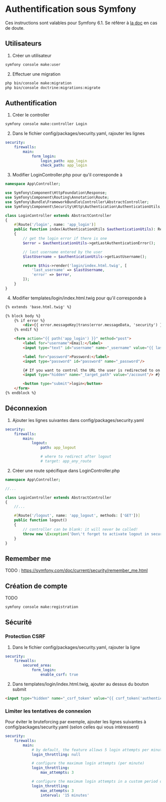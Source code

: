 # Authentification sous Symfony

Ces instructions sont valables pour Symfony 6.1. Se référer à [la doc](https://symfony.com/doc/current/security.html#form-login) en cas de doute.

## Utilisateurs
1. Créer un utilisateur

```bash
symfony console make:user
```

2. Effectuer une migration

```bash
php bin/console make:migration
php bin/console doctrine:migrations:migrate
```

## Authentification
1. Créer le controller

```bash
symfony console make:controller Login
```

2. Dans le fichier config/packages/security.yaml, rajouter les lignes

```yaml
security:
    firewalls:
        main:
            form_login:
                login_path: app_login
                check_path: app_login
```

3. Modifier LoginController.php pour qu'il corresponde à

```php
namespace App\Controller;

use Symfony\Component\HttpFoundation\Response;
use Symfony\Component\Routing\Annotation\Route;
use Symfony\Bundle\FrameworkBundle\Controller\AbstractController;
use Symfony\Component\Security\Http\Authentication\AuthenticationUtils;

class LoginController extends AbstractController
{
    #[Route('/login', name: 'app_login')]
    public function index(AuthenticationUtils $authenticationUtils): Response
    {
        // get the login error if there is one
        $error = $authenticationUtils->getLastAuthenticationError();

        // last username entered by the user
        $lastUsername = $authenticationUtils->getLastUsername();

        return $this->render('login/index.html.twig', [
            'last_username' => $lastUsername,
            'error' => $error,
        ]);
    }
}
```

4. Modifier templates/login/index.html.twig pour qu'il corresponde à

```html
{% extends 'base.html.twig' %}

{% block body %}
    {% if error %}
        <div>{{ error.messageKey|trans(error.messageData, 'security') }}</div>
    {% endif %}

    <form action="{{ path('app_login') }}" method="post">
        <label for="username">Email:</label>
        <input type="text" id="username" name="_username" value="{{ last_username }}"/>

        <label for="password">Password:</label>
        <input type="password" id="password" name="_password"/>

        {# If you want to control the URL the user is redirected to on success
        <input type="hidden" name="_target_path" value="/account"/> #}

        <button type="submit">login</button>
    </form>
{% endblock %}
```

## Déconnexion

1. Ajouter les lignes suivantes dans config/packages/security.yaml
```yaml
security:
    firewalls:
        main:
            logout:
                path: app_logout

                # where to redirect after logout
                # target: app_any_route
```

2. Créer une route spécifique dans LoginController.php
```php
namespace App\Controller;

//...

class LoginController extends AbstractController
{
    //...

    #[Route('/logout', name: 'app_logout', methods: ['GET'])]
    public function logout()
    {
        // controller can be blank: it will never be called!
        throw new \Exception('Don\'t forget to activate logout in security.yaml');
    }
}
```

## Remember me
TODO : https://symfony.com/doc/current/security/remember_me.html

## Création de compte
TODO
```bash
symfony console make:registration
```

## Sécurité
### Protection CSRF
1. Dans le fichier config/packages/security.yaml, rajouter la ligne

```yaml
security:
    firewalls:
        secured_area:
            form_login:
                enable_csrf: true
```

2. Dans templates/login/index.html.twig, ajouter au dessus du bouton submit

```html
<input type="hidden" name="_csrf_token" value="{{ csrf_token('authenticate') }}">
```

### Limiter les tentatives de connexion
Pour éviter le bruteforcing par exemple, ajouter les lignes suivantes à config/packages/security.yaml (selon celles qui vous intéressent)

```yaml
security:
    firewalls:
        main:
            # by default, the feature allows 5 login attempts per minute
            login_throttling: null

            # configure the maximum login attempts (per minute)
            login_throttling:
                max_attempts: 3

            # configure the maximum login attempts in a custom period of time
            login_throttling:
                max_attempts: 3
                interval: '15 minutes'
```
